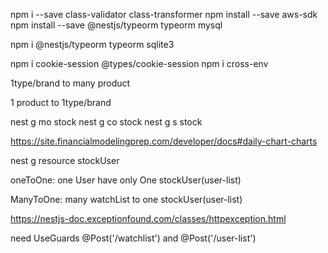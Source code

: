 npm i --save class-validator class-transformer
npm install --save aws-sdk
npm install --save @nestjs/typeorm typeorm mysql

npm i @nestjs/typeorm typeorm sqlite3

npm i cookie-session @types/cookie-session
npm i cross-env

1type/brand to many product

1 product to 1type/brand

nest g mo stock
nest g co stock
nest g s stock

https://site.financialmodelingprep.com/developer/docs#daily-chart-charts

nest g resource stockUser

oneToOne:
one User have only One stockUser(user-list)

ManyToOne:
many watchList to one stockUser(user-list)

https://nestjs-doc.exceptionfound.com/classes/httpexception.html

need UseGuards @Post('/watchlist') and @Post('/user-list')